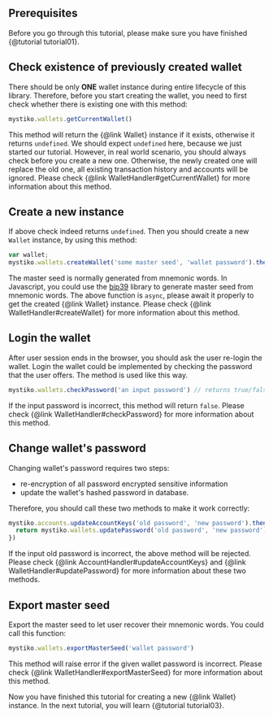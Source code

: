 ## Prerequisites
Before you go through this tutorial, please make sure you have finished {@tutorial tutorial01}.

## Check existence of previously created wallet
There should be only **ONE** wallet instance during entire lifecycle of this library. Therefore, before you start creating
the wallet, you need to first check whether there is existing one with this method:

```javascript
mystiko.wallets.getCurrentWallet()
```

This method will return the {@link Wallet} instance if it exists, otherwise it returns `undefined`. We should expect `undefined`
here, because we just started our tutorial. However, in real world scenario, you should always check before you create
a new one. Otherwise, the newly created one will replace the old one, all existing transaction history and accounts will
be ignored. Please check {@link WalletHandler#getCurrentWallet} for more information about this method.

## Create a new instance
If above check indeed returns `undefined`. Then you should create a new `Wallet` instance, by using this method:

```javascript
var wallet;
mystiko.wallets.createWallet('some master seed', 'wallet password').then((w) => { wallet = w })
```
The master seed is normally generated from mnemonic words. In Javascript, you could use the [bip39](https://github.com/bitcoinjs/bip39)
library to generate master seed from mnemonic words. The above function is `async`, please await it properly to get the
created {@link Wallet} instance. Please check {@link WalletHandler#createWallet} for more information about this method.

## Login the wallet
After user session ends in the browser, you should ask the user re-login the wallet. Login the wallet could be implemented
by checking the password that the user offers. The method is used like this way.

```javascript
mystiko.wallets.checkPassword('an input password') // returns true/false
```

If the input password is incorrect, this method will return `false`.
Please check {@link WalletHandler#checkPassword} for more information about this method.

## Change wallet's password
Changing wallet's password requires two steps:
* re-encryption of all password encrypted sensitive information
* update the wallet's hashed password in database.

Therefore, you should call these two methods to make it work correctly:

```javascript
mystiko.accounts.updateAccountKeys('old password', 'new password').then(() => {
  return mystiko.wallets.updatePassword('old password', 'new password')
})
```

If the input old password is incorrect, the above method will be rejected.
Please check {@link AccountHandler#updateAccountKeys} and {@link WalletHandler#updatePassword}
for more information about these two methods.

## Export master seed
Export the master seed to let user recover their mnemonic words. You could call this function:

```javascript
mystiko.wallets.exportMasterSeed('wallet password')
```

This method will raise error if the given wallet password is incorrect.
Please check {@link WalletHandler#exportMasterSeed} for more information about this method.

Now you have finished this tutorial for creating a new {@link Wallet} instance. In the next tutorial,
you will learn {@tutorial tutorial03}.
